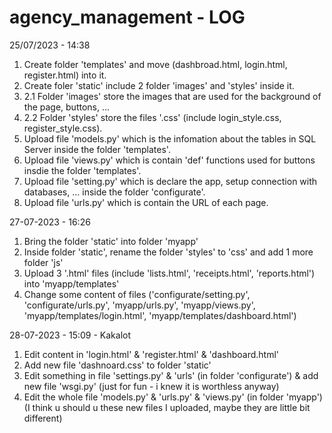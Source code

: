 # agency_management - LOG
25/07/2023 - 14:38
1. Create folder 'templates' and move (dashbroad.html, login.html, register.html) into it.
2. Create foler 'static' include 2 folder 'images' and 'styles' inside it.
3. 2.1 Folder 'images' store the images that are used for the background of the page, buttons, ...
4. 2.2 Folder 'styles' store the files '.css' (include login_style.css, register_style.css).
5. Upload file 'models.py' which is the infomation about the tables in SQL Server inside the folder 'templates'.
6. Upload file 'views.py' which is contain 'def' functions used for buttons insdie the folder 'templates'.
7. Upload file 'setting.py' which is declare the app, setup connection with databases, ... inside the folder 'configurate'.
8. Upload file 'urls.py' which is contain the URL of each page.

27-07-2023 - 16:26
1. Bring the folder 'static' into folder 'myapp'
2. Inside folder 'static', rename the folder 'styles' to 'css' and add 1 more folder 'js'
3. Upload 3 '.html' files (include 'lists.html', 'receipts.html', 'reports.html') into 'myapp/templates'
4. Change some content of files ('configurate/setting.py', 'configurate/urls.py', 'myapp/urls.py', 'myapp/views.py', 'myapp/templates/login.html', 'myapp/templates/dashboard.html')

28-07-2023 - 15:09 - Kakalot
1. Edit content in 'login.html' & 'register.html' & 'dashboard.html'
2. Add new file 'dashnoard.css' to folder 'static'
4. Edit something in file 'settings.py' & 'urls' (in folder 'configurate') & add new file 'wsgi.py' (just for fun - i knew it is worthless anyway)
5. Edit the whole file 'models.py' & 'urls.py' & 'views.py' (in folder 'myapp') (I think u should u these new files I uploaded, maybe they are little bit different)
